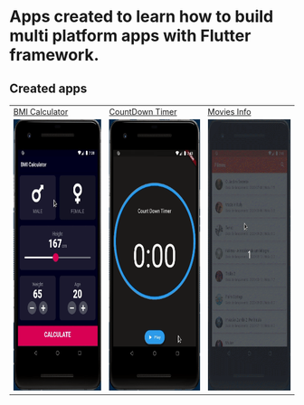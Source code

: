 # Apps created to learn how to build multi platform apps with Flutter framework.

## Created apps

<table>
  <tr>
    <td><a href = "/bmi_calculator">BMI Calculator</a></td>
    <td><a href = "/countdown_timer">CountDown Timer</a></td>
    <td><a href = "/movies">Movies Info</a></td>
  </tr>
  <tr>
    <td><img src="/demos/demo_1.gif" height=480></td>
    <td><img src="/demos/demo_2.gif" height=480></td>
    <td><img src="/demos/demo_3.gif" height=480></td>
  </tr>
 </table>
